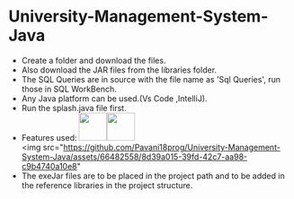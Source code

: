 # University-Management-System-Java
- Create a folder and download the files.
- Also download the JAR files from the libraries folder.
- The SQL Queries are in source with the file name as 'Sql Queries', run those in SQL WorkBench. 
- Any Java platform can be used.(Vs Code ,IntelliJ). 
- Run the splash.java file first.
  <br>
- Features used:
 <img src="https://cdn.jsdelivr.net/gh/devicons/devicon/icons/java/java-original-wordmark.svg" width="50" height="50" /><img src="https://cdn.jsdelivr.net/gh/devicons/devicon/icons/mysql/mysql-original-wordmark.svg" width="50" height="50" />
 <br> <img src="https://github.com/Pavani18prog/University-Management-System-Java/assets/66482558/8d39a015-39fd-42c7-aa98-c9b4740a10e8"
- The exeJar files are to be placed in the project path and to be added in the reference libraries in the project structure.

